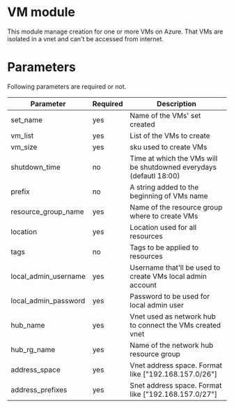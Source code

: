 # VM module

This module manage creation for one or more VMs on Azure.
That VMs are isolated in a vnet and can't be accessed from internet.

# Parameters

Following parameters are required or not.

| Parameter | Required | Description |
|-----------|----------|-------------|
| set_name  | yes      | Name of the VMs' set created |
| vm_list   | yes      | List of the VMs to create |
| vm_size   | yes      | sku used to create VMs |
| shutdown_time | no   | Time at which the VMs will be shutdowned everydays (defautl 18:00) |
| prefix    | no       | A string added to the beginning of VMs name |
| resource_group_name | yes | Name of the resource group where to create VMs |
| location  | yes      | Location used for all resources |
| tags      | no       | Tags to be applied to resources |
| local_admin_username | yes | Username that'll be used to create VMs local admin account |
| local_admin_password | yes | Password to be used for local admin user |
| hub_name  | yes      | Vnet used as network hub to connect the VMs created vnet |
| hub_rg_name | yes    | Name of the network hub resource group |
| address_space | yes  | Vnet address space. Format like ["192.168.157.0/26"] |
| address_prefixes | yes | Snet address space. Format like ["192.168.157.0/27"] |